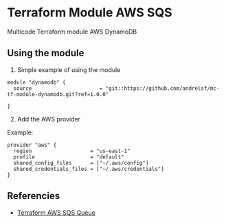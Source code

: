 # Terraform Module AWS SQS

Multicode Terraform module AWS DynamoDB

## Using the module

1. Simple example of using the module

```hcl
module "dynamodb" {
  source                      = "git::https://github.com/andrelsf/mc-tf-module-dynamodb.git?ref=1.0.0"
  
}
```

2. Add the AWS provider

Example:

```hcl
provider "aws" {
  region                   = "us-east-1"
  profile                  = "default"
  shared_config_files      = ["~/.aws/config"]
  shared_credentials_files = ["~/.aws/credentials"]
}
```

## Referencies

- [Terraform AWS SQS Queue](https://registry.terraform.io/providers/hashicorp/aws/latest/docs/resources/sqs_queue)